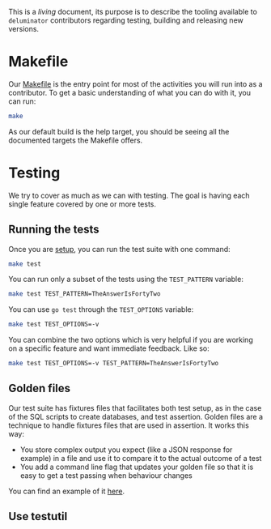 This is a _living_ document, its purpose is to describe the tooling available
to `deluminator` contributors regarding testing, building and releasing new
versions.

# Makefile

Our [Makefile](/Makefile) is the entry point for most of the activities you
will run into as a contributor. To get a basic understanding of what you can
do with it, you can run:

```sh
make
```

As our default build is the help target, you should be seeing all the
documented targets the Makefile offers.

# Testing

We try to cover as much as we can with testing. The goal is having each single
feature covered by one or more tests.

## Running the tests

Once you are [setup](/CONTRIBUTING.md#setup-your-machine), you can run the test
suite with one command:

```sh
make test
```

You can run only a subset of the tests using the `TEST_PATTERN` variable:

```sh
make test TEST_PATTERN=TheAnswerIsFortyTwo
```

You can use `go test` through the `TEST_OPTIONS` variable:

```sh
make test TEST_OPTIONS=-v
```

You can combine the two options which is very helpful if you are working on a
specific feature and want immediate feedback. Like so:

```sh
make test TEST_OPTIONS=-v TEST_PATTERN=TheAnswerIsFortyTwo
```

## Golden files

Our test suite has fixtures files that facilitates both test setup, as in the
case of the SQL scripts to create databases, and test assertion. Golden files
are a technique to handle fixtures files that are used in assertion. It works
this way:

- You store complex output you expect (like a JSON response for example) in a
  file and use it to compare it to the actual outcome of a test
- You add a command line flag that updates your golden file so that it is easy
  to get a test passing when behaviour changes

You can find an example of it [here](/api/graphql_test.go).

## Use testutil
